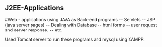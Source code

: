 ## J2EE-Applications
#Web - applications using JAVA as Back-end
programs 
    -- Servlets
    -- JSP (java server pages)
    -- Dealing with Database
    -- html forms
    -- user request and server response.
    -- etc.
    
Used Tomcat server to run these programs and mysql using XAMPP.
    
